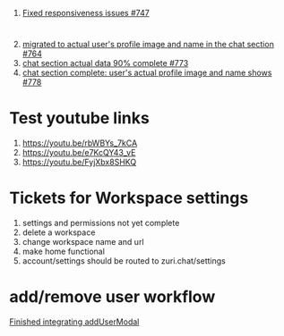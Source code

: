 1. [Fixed responsiveness issues #747](https://github.com/zurichat/zc_plugin_youtube_music_video/pull/747/files)

#

2. [migrated to actual user's profile image and name in the chat section #764](https://github.com/zurichat/zc_plugin_youtube_music_video/pull/764/files)
3. [chat section actual data 90% complete #773](https://github.com/zurichat/zc_plugin_youtube_music_video/pull/773)
4. [chat section complete: user's actual profile image and name shows #778](https://github.com/zurichat/zc_plugin_youtube_music_video/pull/778)

# Test youtube links

1. https://youtu.be/rbWBYs_7kCA
2. https://youtu.be/e7KcQY43_vE
3. https://youtu.be/FyjXbx8SHKQ

# Tickets for Workspace settings

1. settings and permissions not yet complete
2. delete a workspace
3. change workspace name and url
4. make home functional
5. account/settings should be routed to zuri.chat/settings

# add/remove user workflow

[Finished integrating addUserModal](https://github.com/zurichat/zc_plugin_youtube_music_video/pull/856)

<!-- git commit -m 'added sidebar to import maps, ran yarn lint, ran yarn format' -->
<!-- #!/bin/sh
. "$(dirname "$0")/_/husky.sh"

yarn exec pretty-quick --staged && yarn exec concurrently yarn:test yarn:lint -->
